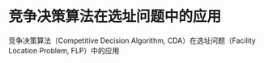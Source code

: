 # 竞争决策算法在选址问题中的应用
竞争决策算法（Competitive Decision Algorithm, CDA）在选址问题（Facility Location Problem, FLP）中的应用
